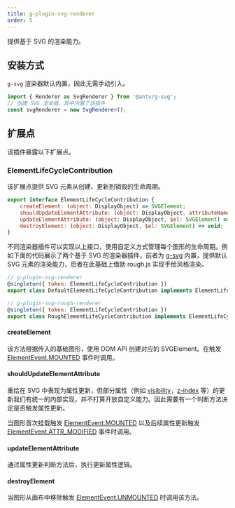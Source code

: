 ```yaml
---
title: g-plugin-svg-renderer
order: 5
---
```


提供基于 SVG 的渲染能力。

## 安装方式

`g-svg` 渲染器默认内置，因此无需手动引入。

```js
import { Renderer as SvgRenderer } from '@antv/g-svg';
// 创建 SVG 渲染器，其中内置了该插件
const svgRenderer = new SvgRenderer();
```

## 扩展点

该插件暴露以下扩展点。

### ElementLifeCycleContribution

该扩展点提供 SVG 元素从创建、更新到销毁的生命周期。

```js
export interface ElementLifeCycleContribution {
    createElement: (object: DisplayObject) => SVGElement;
    shouldUpdateElementAttribute: (object: DisplayObject, attributeName: string) => boolean;
    updateElementAttribute: (object: DisplayObject, $el: SVGElement) => void;
    destroyElement: (object: DisplayObject, $el: SVGElement) => void;
}
```

不同渲染器插件可以实现以上接口，使用自定义方式管理每个图形的生命周期。例如下面的代码展示了两个基于 SVG 的渲染器插件，前者为 [g-svg](/zh/docs/api/renderer/svg) 内置，提供默认 SVG 元素的渲染能力，后者在此基础上借助 rough.js 实现手绘风格渲染。

```js
// g-plugin-svg-renderer
@singleton({ token: ElementLifeCycleContribution })
export class DefaultElementLifeCycleContribution implements ElementLifeCycleContribution {}

// g-plugin-svg-rough-renderer
@singleton({ token: ElementLifeCycleContribution })
export class RoughElementLifeCycleContribution implements ElementLifeCycleContribution {}
```

#### createElement

该方法根据传入的基础图形，使用 DOM API 创建对应的 SVGElement。在触发 [ElementEvent.MOUNTED](/zh/docs/api/basic/display-object#生命周期事件监听) 事件时调用。

#### shouldUpdateElementAttribute

重绘在 SVG 中表现为属性更新，但部分属性（例如 [visibility](/zh/docs/api/basic/display-object#隐藏显示)，[z-index](/zh/docs/api/basic/display-object#zindex) 等）的更新我们有统一的内部实现，并不打算开放自定义能力。因此需要有一个判断方法决定是否触发属性更新。

当图形首次挂载触发 [ElementEvent.MOUNTED](/zh/docs/api/basic/display-object#生命周期事件监听) 以及后续属性更新触发 [ElementEvent.ATTR_MODIFIED](/zh/docs/api/basic/display-object#生命周期事件监听) 事件时调用。

#### updateElementAttribute

通过属性更新判断方法后，执行更新属性逻辑。

#### destroyElement

当图形从画布中移除触发 [ElementEvent.UNMOUNTED](/zh/docs/api/basic/display-object#生命周期事件监听) 时调用该方法。
